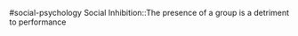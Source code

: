 #social-psychology
Social Inhibition::The presence of a group is a detriment to performance
<!--SR:!2023-11-09,4,270-->